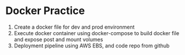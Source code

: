 # Docker Practice

1. Create a docker file for dev and prod environment
2. Execute docker container using docker-compose to build docker file and expose post and mount volumes
3. Deployment pipeline using AWS EBS, and code repo from github


